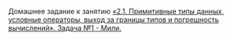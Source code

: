 Домашнее задание к занятию [«2.1. Примитивные типы данных, условные операторы, выход за границы типов и погрешность вычислений». Задача №1 - Мили.](https://github.com/netology-code/javaqa-homeworks/tree/master/data#%D0%B7%D0%B0%D0%B4%D0%B0%D1%87%D0%B0-1---%D0%BC%D0%B8%D0%BB%D0%B8)